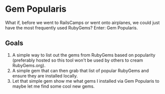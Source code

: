 # Gem Popularis

What if, before we went to RailsCamps or went onto airplanes, we could just have the most frequently
used RubyGems? Enter: Gem Popularis.

## Goals

1. A simple way to list out the gems from RubyGems based on popularity (preferably hosted so this
tool won't be used by others to cream RubyGems.org).
2. A simple gem that can then grab that list of popular RubyGems and ensure they are installed locally.
3. Let that simple gem show me what gems I installed via Gem Popularis to maybe let me find some cool
  new gems.
